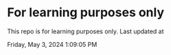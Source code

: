 # For learning purposes only
This repo is for learning purposes only.
Last updated at

Friday, May 3, 2024 1:09:05 PM

